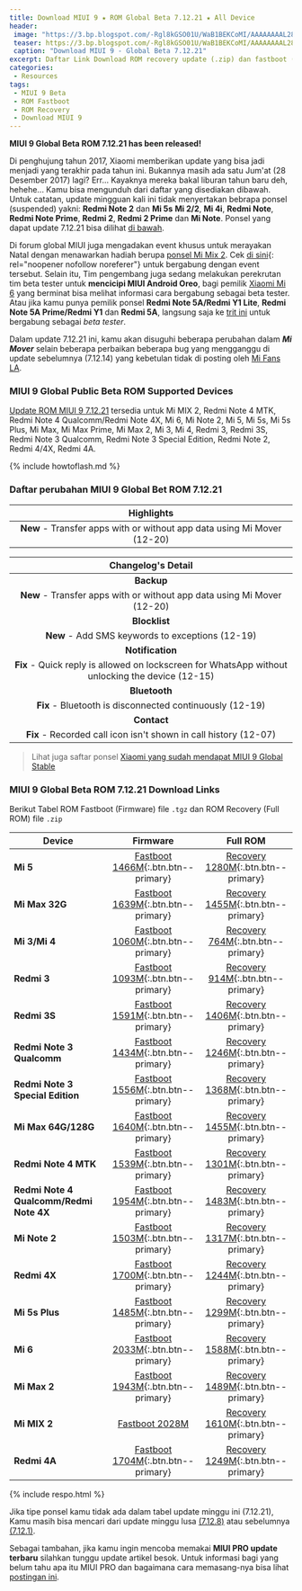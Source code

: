 ```yaml
---
title: Download MIUI 9 ★ ROM Global Beta 7.12.21 ★ All Device
header:
 image: "https://3.bp.blogspot.com/-Rgl8kGSO01U/WaB1BEKCoMI/AAAAAAAAL28/eUTsqizF7cEaAHG0MektW6ctRQufVh68ACLcBGAs/s1600/miui-9.png"
 teaser: https://3.bp.blogspot.com/-Rgl8kGSO01U/WaB1BEKCoMI/AAAAAAAAL28/eUTsqizF7cEaAHG0MektW6ctRQufVh68ACLcBGAs/w360-h180-c/miui-9.png
 caption: "Download MIUI 9 - Global Beta 7.12.21"
excerpt: Daftar Link Download ROM recovery update (.zip) dan fastboot (.tgz) update MIUI 9 Global Beta 7.12.21
categories:
 - Resources
tags:
 - MIUI 9 Beta
 - ROM Fastboot
 - ROM Recovery
 - Download MIUI 9
---
```

**MIUI 9 Global Beta ROM 7.12.21 has been released!**

Di penghujung tahun 2017, Xiaomi memberikan update yang bisa jadi menjadi yang terakhir pada tahun ini. Bukannya masih ada satu Jum'at (28 Desember 2017) lagi? Err... Kayaknya mereka bakal liburan tahun baru deh, hehehe... Kamu bisa mengunduh dari daftar yang disediakan dibawah. Untuk catatan, update mingguan kali ini tidak menyertakan bebrapa ponsel (suspended) yakni: **Redmi Note 2** dan **Mi 5s** **Mi 2/2**, **Mi 4i**, **Redmi Note**, **Redmi Note Prime**, **Redmi 2**, **Redmi 2 Prime** dan **Mi Note**. Ponsel yang dapat update 7.12.21 bisa dilihat [di bawah](#miui-9-global-public-beta-rom-supported-devices).

Di forum global MIUI juga mengadakan event khusus untuk merayakan Natal dengan menawarkan hadiah berupa [ponsel Mi Mix 2](https://www.google.com/amp/www.knoacc.org/2017/09/harga-xiaomi-mi-mix-2-spesifikasi.html). Cek [di sini](http://en.miui.com/thread-1342468-1-1.html){: rel="noopener nofollow noreferer"} untuk bergabung dengan event tersebut. Selain itu, Tim pengembang juga sedang melakukan perekrutan tim beta tester untuk **mencicipi MIUI Android Oreo**, bagi pemilik [Xiaomi Mi 6](https://www.google.com/amp/www.knoacc.org/2017/09/harga-xiaomi-mi-6-spesifikasi.html) yang berminat bisa melihat informasi cara bergabung sebagai beta tester. Atau jika kamu punya pemilik ponsel **Redmi Note 5A/Redmi Y1 Lite**, **Redmi Note 5A Prime/Redmi Y1** dan **Redmi 5A**, langsung saja ke [trit ini](http://en.miui.com/thread-1344092-1-1.html) untuk bergabung sebagai _beta tester_.

Dalam update 7.12.21 ini, kamu akan disuguhi beberapa perubahan dalam _**Mi Mover**_ selain beberapa perbaikan beberapa bug yang mengganggu di update sebelumnya (7.12.14) yang kebetulan tidak di posting oleh [Mi Fans LA](https://mi.knoacc.org/).

### MIUI 9 Global Public Beta ROM Supported Devices

[Update ROM MIUI 9 7.12.21](download-rom-miui-9-global-beta-71230-fastboot-recovery) tersedia untuk Mi MIX 2, Redmi Note 4 MTK, Redmi Note 4 Qualcomm/Redmi Note 4X, Mi 6, Mi Note 2, Mi 5, Mi 5s, Mi 5s Plus, Mi Max, Mi Max Prime, Mi Max 2, Mi 3, Mi 4, Redmi 3, Redmi 3S, Redmi Note 3 Qualcomm, Redmi Note 3 Special Edition, Redmi Note 2, Redmi 4/4X, Redmi 4A.

{% include howtoflash.md %}

### Daftar perubahan MIUI 9 Global Bet ROM 7.12.21

|Highlights |
|:------:|
|**New** - Transfer apps with or without app data using Mi Mover (12-20) |

| Changelog's Detail |
|:------:|
|**Backup** |
|**New** - Transfer apps with or without app data using Mi Mover (12-20) |
|**Blocklist** |
|**New** - Add SMS keywords to exceptions (12-19) |
|**Notification** |
|**Fix** - Quick reply is allowed on lockscreen for WhatsApp without unlocking the device (12-15) |
|**Bluetooth** |
|**Fix** - Bluetooth is disconnected continuously (12-19) |
|**Contact** |
|**Fix** - Recorded call icon isn't shown in call history (12-07) |


> Lihat juga saftar ponsel [Xiaomi yang sudah mendapat MIUI 9 Global Stable](https://mi.knoacc.org/update-rom-miui-9-global-stable-full-changelog)

### MIUI 9 Global Beta ROM 7.12.21 Download Links

Berikut Tabel ROM Fastboot (Firmware) file `.tgz` dan ROM Recovery (Full ROM) file `.zip`

| Device | Firmware | Full ROM |
|------|:------:|:------:|
| **Mi 5** | [Fastboot 1466M](/bigota?ver=7.12.21&type=gemini_global_images&name=20171221.0000.00_7.0_global_b65a58c086.tgz){:.btn.btn--primary} | [Recovery  1280M](/bigota?ver=7.12.21&type=miui_MI5Global&name=57dbd82476_7.0.zip){:.btn.btn--primary} |
| **Mi Max 32G** | [Fastboot 1639M](/bigota?ver=7.12.21&type=hydrogen_global_images&name=20171221.0000.00_7.0_global_3ffa20ad0d.tgz){:.btn.btn--primary} | [Recovery  1455M](/bigota?ver=7.12.21&type=miui_MIMAXGlobal&name=edcb4d0518_7.0.zip){:.btn.btn--primary} |
| **Mi 3/Mi 4** | [Fastboot 1060M](/bigota?ver=7.12.21&type=cancro_global_images&name=20171221.0000.00_6.0_global_b232bfca27.tgz){:.btn.btn--primary} | [Recovery  764M](/bigota?ver=7.12.21&type=miui_MI3WMI4WGlobal&name=d129bf1556_6.0.zip){:.btn.btn--primary} |
| **Redmi 3** | [Fastboot 1093M](/bigota?ver=7.12.21&type=ido_xhdpi_global_images&name=20171221.0000.00_5.1_global_de78f7d8f2.tgz){:.btn.btn--primary} | [Recovery  914M](/bigota?ver=7.12.21&type=miui_HM3Global&name=fad82fc3af_5.1.zip){:.btn.btn--primary} |
| **Redmi 3S** | [Fastboot 1591M](/bigota?ver=7.12.21&type=land_global_images&name=20171221.0000.00_6.0_global_452c16d4df.tgz){:.btn.btn--primary} | [Recovery  1406M](/bigota?ver=7.12.21&type=miui_HM3SGlobal&name=8822de2237_6.0.zip){:.btn.btn--primary} |
| **Redmi Note 3 Qualcomm** | [Fastboot 1434M](/bigota?ver=7.12.21&type=kenzo_global_images&name=20171221.0000.00_6.0_global_bf5d83180e.tgz){:.btn.btn--primary} | [Recovery  1246M](/bigota?ver=7.12.21&type=miui_HMNote3ProGlobal&name=aa46a28c67_6.0.zip){:.btn.btn--primary} |
| **Redmi Note 3 Special Edition** | [Fastboot 1556M](/bigota?ver=7.12.21&type=kate_global_images&name=20171221.0000.00_6.0_global_d7c3b0de1a.tgz){:.btn.btn--primary} | [Recovery  1368M](/bigota?ver=7.12.21&type=miui_HMNote3ProtwGlobal&name=1b6d401722_6.0.zip){:.btn.btn--primary} |
| **Mi Max 64G/128G** | [Fastboot 1640M](/bigota?ver=7.12.21&type=helium_global_images&name=20171221.0000.00_7.0_global_aa3ec1403d.tgz){:.btn.btn--primary} | [Recovery  1455M](/bigota?ver=7.12.21&type=miui_MIMAX652Global&name=900c5b6170_7.0.zip){:.btn.btn--primary} |
| **Redmi Note 4 MTK** | [Fastboot 1539M](/bigota?ver=7.12.21&type=nikel_global_images&name=20171221.0000.00_6.0_global_aca7f8136d.tgz){:.btn.btn--primary} | [Recovery  1301M](/bigota?ver=7.12.21&type=miui_HMNote4Global&name=c31b1b7f65_6.0.zip){:.btn.btn--primary} |
| **Redmi Note 4 Qualcomm/Redmi Note 4X** | [Fastboot 1954M](/bigota?ver=7.12.21&type=mido_global_images&name=20171221.0000.00_7.0_global_502992194a.tgz){:.btn.btn--primary} | [Recovery  1483M](/bigota?ver=7.12.21&type=miui_HMNote4XGlobal&name=9a89725dfc_7.0.zip){:.btn.btn--primary} |
| **Mi Note 2** | [Fastboot 1503M](/bigota?ver=7.12.21&type=scorpio_global_images&name=20171221.0000.00_7.0_global_1d83390537.tgz){:.btn.btn--primary} | [Recovery  1317M](/bigota?ver=7.12.21&type=miui_MINote2Global&name=3e0f4db788_7.0.zip){:.btn.btn--primary} |
| **Redmi 4X** | [Fastboot 1700M](/bigota?ver=7.12.21&type=santoni_global_images&name=20171221.0000.00_7.1_global_e4e7515b36.tgz){:.btn.btn--primary} | [Recovery  1244M](/bigota?ver=7.12.21&type=miui_HM4XGlobal&name=720ddf2bca_7.1.zip){:.btn.btn--primary} |
| **Mi 5s Plus** | [Fastboot 1485M](/bigota?ver=7.12.21&type=natrium_global_images&name=20171221.0000.00_7.0_global_14b4053b7b.tgz){:.btn.btn--primary} | [Recovery  1299M](/bigota?ver=7.12.21&type=miui_MI5SPlusGlobal&name=6e57b2ef2b_7.0.zip){:.btn.btn--primary} |
| **Mi 6** | [Fastboot 2033M](/bigota?ver=7.12.21&type=sagit_global_images&name=20171221.0000.00_7.1_global_e21a6b48fe.tgz){:.btn.btn--primary} | [Recovery  1588M](/bigota?ver=7.12.21&type=miui_MI6Global&name=0f0a4e9536_7.1.zip){:.btn.btn--primary} |
| **Mi Max 2** | [Fastboot 1943M](/bigota?ver=7.12.21&type=oxygen_global_images&name=20171221.0000.00_7.1_global_562dfa76f8.tgz){:.btn.btn--primary} | [Recovery  1489M](/bigota?ver=7.12.21&type=miui_MIMAX2Global&name=575384e0db_7.1.zip){:.btn.btn--primary} |
| **Mi MIX 2** | [Fastboot 2028M](/bigota?ver=7.12.21&type=chiron_global_images&name=20171221.0000.00_7.1_global_1e705de01c.tgz) | [Recovery 1610M](/bigota?ver=7.12.21&type=miui_MIMIX2Global&name=ab6b4d0fb9_7.1.zip){:.btn.btn--primary} |
| **Redmi 4A** | [Fastboot 1704M](/bigota?ver=7.12.21&type=rolex_global_images&name=20171221.0000.00_7.1_global_6382a7699e.tgz){:.btn.btn--primary} | [Recovery 1249M](/bigota?ver=7.12.21&type=miui_HM4AGlobal&name=1529bebf88_7.1.zip){:.btn.btn--primary} | 

{% include respo.html %}

Jika tipe ponsel kamu tidak ada dalam tabel update minggu ini (7.12.21), Kamu masih bisa mencari dari update minggu lusa [(7.12.8)](https://mi.knoacc.org/download-rom-miui-9-global-beta-7128-fastboot-recovery) atau sebelumnya [(7.12.1)](https://mi.knoacc.org/download-rom-miui-9-global-beta-71230-fastboot-recovery).

Sebagai tambahan, jika kamu ingin mencoba memakai **MIUI PRO update terbaru** silahkan tunggu update artikel besok. Untuk informasi bagi yang belum tahu apa itu MIUI PRO dan bagaimana cara memasang-nya bisa lihat [postingan ini](https://mi.knoacc.org/cara-panduan-pasang-rom-miui-pro-semua-xiaomi).